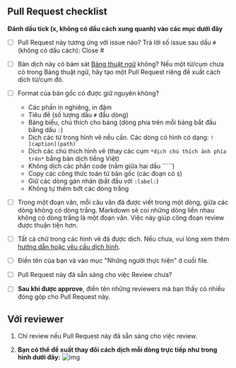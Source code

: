 ## Pull Request checklist

**Đánh dấu tick (x, không có dấu cách xung quanh) vào các mục dưới đây**

* [ ] Pull Request này tương ứng với issue nào? Trả lời số issue sau dấu `#` (không có dấu cách): Close #

* [ ] Bản dịch này có bám sát [Bảng thuật ngữ](https://github.com/aivivn/d2l-vn/blob/master/glossary.md) không? Nếu một từ/cụm chưa có trong Bảng thuật ngữ, hãy tạo một Pull Request riêng đề xuất cách dịch từ/cụm đó.

* [ ] Format của bản gốc có được giữ nguyên không?
    * Các phần in nghiêng, in đậm
    * Tiêu đề (số lượng dấu `#` đầu dòng)
    * Bảng biểu, chú thích cho bảng (dòng phía trên mỗi bảng bắt đầu bằng dấu `:`)
    * Dịch các từ trong hình vẽ nếu cần. Các dòng có hình có dạng: `![caption](path)`
    * Dịch các chú thích hình vẽ (thay các cụm `*dịch chú thích ảnh phía trên*` bằng bản dịch tiếng Việt)
    * Không dịch các phần code (nằm giữa hai dấu `````)
    * Copy các công thức toán từ bản gốc (các đoạn có `$`)
    * Giữ các dòng gán nhãn (bắt đầu với `:label:`)
    * Không tự thêm bớt các dòng trắng
     
* [ ] Trong một đoạn văn, mỗi câu văn đã được viết trong một dòng, giữa các dòng không có dòng trắng. Markdown sẽ coi những dòng liền nhau không có dòng trắng là một đoạn văn. Việc này giúp công đoạn review được thuận tiện hơn.

* [ ] Tất cả chữ trong các hình vẽ đã được dịch. Nếu chưa, vui lòng xem thêm [hướng dẫn hoặc yêu cầu dịch hình](img/README.md).

* [ ] Điền tên của bạn và vào mục "Những người thực hiện" ở cuối file.

* [ ] Pull Request này đã sẵn sàng cho việc Review chưa?

* [ ] **Sau khi được approve**, điền tên những reviewers mà bạn thấy có nhiều đóng góp cho Pull Request này.

## Với reviewer

1. Chỉ review nếu Pull Request này đã sẵn sàng cho việc review.

2. **Bạn có thể đề xuất thay đổi cách dịch mỗi dòng trực tiếp như trong hình dưới đây:**
![img](https://user-images.githubusercontent.com/19977/58752991-f39d0880-846c-11e9-8c03-c7aded86ee9b.png)
